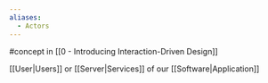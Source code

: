 ```yaml
---
aliases:
  - Actors
---
```

#concept in [[0 - Introducing Interaction-Driven Design]]

[[User|Users]] or [[Server|Services]] of our [[Software|Application]]